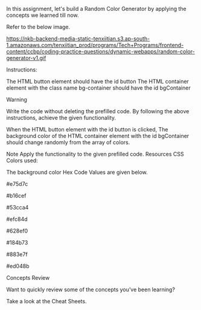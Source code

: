 In this assignment, let's build a Random Color Generator by applying the concepts we learned till now.

Refer to the below image.

https://nkb-backend-media-static-tenxiitian.s3.ap-south-1.amazonaws.com/tenxiitian_prod/programs/Tech+Programs/frontend-content/ccbp/coding-practice-questions/dynamic-webapps/random-color-generator-v1.gif

Instructions:

The HTML button element should have the id button
The HTML container element with the class name bg-container should have the id bgContainer

Warning

Write the code without deleting the prefilled code.
By following the above instructions, achieve the given functionality.

When the HTML button element with the id button is clicked,
The background color of the HTML container element with the id bgContainer should change randomly from the array of colors.

Note
Apply the functionality to the given prefilled code.
Resources
CSS Colors used:

The background color Hex Code Values are given below.

#e75d7c

#b16cef

#53cca4

#efc84d

#628ef0

#184b73

#883e7f

#ed048b

Concepts Review

Want to quickly review some of the concepts you’ve been learning?

Take a look at the Cheat Sheets.
